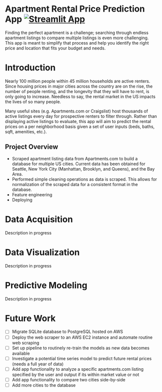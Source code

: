 # Apartment Rental Price Prediction App [![Streamlit App](https://static.streamlit.io/badges/streamlit_badge_black_red.svg)](https://share.streamlit.io/zcuddihy/apartment_rent_prediction/main/app.py)

Finding the perfect apartment is a challenge; searching through endless apartment listings to compare multiple listings is even more challenging. This app is meant to simplify that process and help you identify the right price and location that fits your budget and needs. 

# Introduction 
Nearly 100 million people within 45 million households are active renters. Since housing prices in major cities across the country are on the rise, the number of people renting, and the longevity that they will have to rent, is only going to increase. Needless to say, the rental market in the US impacts the lives of so many people.  

Many useful sites (e.g. Apartments.com or Craigslist) host thousands of active listings every day for prospective renters to filter through. Rather than displaying active listings to evaluate, this app will aim to predict the rental prices on a per neighborhood basis given a set of user inputs (beds, baths, sqft, amenities, etc.). 

## Project Overview
* Scraped apartment listing data from Apartments.com to build a database for multiple US cities. Current data has been obtained for Seattle, New York City (Manhattan, Brooklyn, and Queens), and the Bay Area.
* Performed simple cleaning operations as data is scraped. This allows for normalization of the scraped data for a consistent format in the database.
* Feature engineering
* Deploying

# Data Acquisition  
Description in progress

# Data Visualization
Description in progress

# Predictive Modeling
Description in progress

# Future Work

- [ ] Migrate SQLite database to PostgreSQL hosted on AWS
- [ ] Deploy the web scraper to an AWS EC2 instance and automate routine web scraping
- [ ] Set up pipeline to routinely re-train the models as new data becomes available
- [ ] Investigate a potential time series model to predict future rental prices (needs a full year of data)
- [ ] Add app functionality to analyze a specific apartments.com listing specified by the user and output if its within market value or not
- [ ] Add app functionality to compare two cities side-by-side
- [ ] Add more cities to the database
